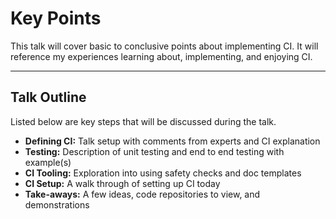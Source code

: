 # Key Points

This talk will cover basic to conclusive points about implementing CI. It will reference my experiences learning about, implementing, and enjoying CI.

---

## Talk Outline

Listed below are key steps that will be discussed during the talk.

- **Defining CI:** Talk setup with comments from experts and CI explanation
- **Testing:** Description of unit testing and end to end testing with example(s)
- **CI Tooling:** Exploration into using safety checks and doc templates
- **CI Setup:** A walk through of setting up CI today
- **Take-aways:** A few ideas, code repositories to view, and demonstrations
